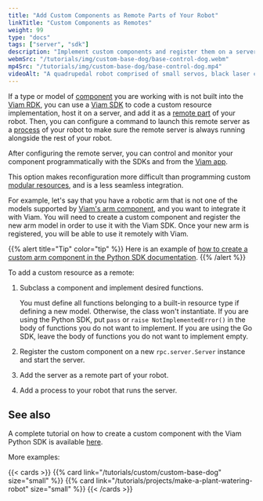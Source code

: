 ```yaml
---
title: "Add Custom Components as Remote Parts of Your Robot"
linkTitle: "Custom Components as Remotes"
weight: 99
type: "docs"
tags: ["server", "sdk"]
description: "Implement custom components and register them on a server configured as a remote part of your robot."
webmSrc: "/tutorials/img/custom-base-dog/base-control-dog.webm"
mp4Src: "/tutorials/img/custom-base-dog/base-control-dog.mp4"
videoAlt: "A quadrupedal robot comprised of small servos, black laser cut acrylic, and with ultrasonic sensors for eyes, walks forward, backward, and turns from side to side on a desk. Next to it is a laptop with the robot's Control tab on the Viam app open in a browser window."
---
```


If a type or model of [component](components) you are working with is not built into the [Viam RDK](/program/rdk), you can use a [Viam SDK](/program/sdk-as-client) to code a custom resource implementation, host it on a server, and add it as a [remote part](/manage/parts-and-remotes) of your robot.
Then, you can configure a command to launch this remote server as a [process](/appendix/glossary/#term-process) of your robot to make sure the remote server is always running alongside the rest of your robot.

After configuring the remote server, you can control and monitor your component programmatically with the SDKs and from the [Viam app](https://app.viam.com/).

This option makes reconfiguration more difficult than programming custom [modular resources](/program/extend/modular-resources), and is a less seamless integration.

For example, let's say that you have a robotic arm that is not one of the models supported by [Viam's arm component](/components/arm/), and you want to integrate it with Viam.
You will need to create a custom component and register the new arm model in order to use it with the Viam SDK.
Once your new arm is registered, you will be able to use it remotely with Viam.

{{% alert title="Tip" color="tip" %}}
Here is an example of [how to create a custom arm component in the Python SDK documentation](https://python.viam.dev/examples/example.html#subclass-a-component).
{{% /alert %}}

To add a custom resource as a remote:

1. Subclass a component and implement desired functions.

    You must define all functions belonging to a built-in resource type if defining a new model.
    Otherwise, the class won't instantiate.
    If you are using the Python SDK, put `pass` or `raise NotImplementedError()` in the body of functions you do not want to implement.
    If you are using the Go SDK, leave the body of functions you do not want to implement empty.

2. Register the custom component on a new `rpc.server.Server` instance and start the server.
3. Add the server as a remote part of your robot.
4. Add a process to your robot that runs the server.

## See also

A complete tutorial on how to create a custom component with the Viam Python SDK is available [here](https://python.viam.dev/examples/example.html#create-custom-components).

More examples:

{{< cards >}}
    {{% card link="/tutorials/custom/custom-base-dog" size="small" %}}
    {{% card link="/tutorials/projects/make-a-plant-watering-robot" size="small" %}}
{{< /cards >}}
